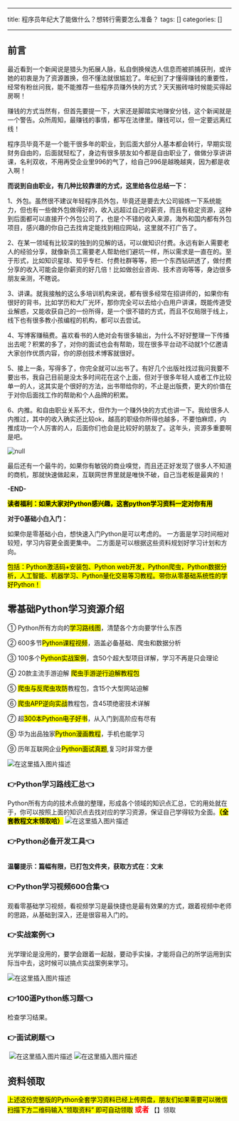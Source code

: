 
--- 
title:  程序员年纪大了能做什么？想转行需要怎么准备？ 
tags: []
categories: [] 

---
## 前言

最近看到一个新闻说是猎头为拓展人脉，私自倒换候选人信息而被抓捕获刑，或许她的初衷是为了资源置换，但不懂法就很尴尬了。年纪到了才懂得赚钱的重要性，经常有粉丝问我，能不能推荐一些程序员赚外快的方式？天天搬砖啥时候能买得起房啊！

赚钱的方式当然有，但首先要提一下，大家还是脚踏实地赚安分钱，这个新闻就是一个警告。众所周知，最赚钱的事情，都写在法律里。赚钱可以，但一定要远离红线！

程序员毕竟不是一个能干很多年的职业，到后面大部分人基本都会转行，早期实现财务自由的，后面就轻松了，身边有很多朋友如今都是自由职业了，做做分享讲讲课，名利双收，不用再受企业里996的气了，给自己996是越晚越爽，因为都是收入啊！

**而说到自由职业，有几种比较靠谱的方式，这里给各位总结一下：**

1、外包。虽然很不建议年轻程序员外包，毕竟还是要去大公司锻炼一下系统能力，但也有一些做外包做得好的，收入远超过自己的薪资，而且有稳定资源，这种到后面都可以直接开个外包公司了，也是个不错的收入来源，海外和国内都有外包项目，感兴趣的你自己去找肯定能找到相应网站，这里就不打广告了。

2、在某一领域有比较深的独到的见解的话，可以做知识付费。永远有新人需要老人的经验分享，就像新员工需要老人帮助他们避坑一样，所以需求是一直在的。至于形式，比如知识星球、知乎专栏、付费社群等等，把一个东西钻研透了，做付费分享的收入可能会是你薪资的好几倍！比如做创业咨询、技术咨询等等，身边很多朋友亲测，不瞎说。

3、讲课。就我接触的这么多培训机构来说，都有很多经常在招讲师的，如果你有很好的背书，比如学历和大厂光环，那你完全可以去给小白用户讲课，既能传道受业解惑，又能收获自己的一份所得，是一个很不错的方式，而且不仅局限于线上，线下也有很多教小孩编程的机构，都可以去尝试。

4、写博客赚稿费。喜欢看书的人绝对会有很多输出，为什么不好好整理一下传播出去呢？积累的多了，对你的面试也会有帮助，现在很多平台动不动就1个亿邀请大家创作优质内容，你的原创技术博客就很好。

5、接上一条，写得多了，你完全就可以出书了。有好几个出版社找过我问我要不要出书，我自己目前是没太多时间花在这个上面，但对于很多年轻人或者工作比较单一的人，这其实是个很好的方法，出书带给你的，不止是出版费，更大的价值在于对你后面找工作的帮助和个人品牌的积累。

6、内推。和自由职业关系不大，但作为一个赚外快的方式也讲一下。我给很多人内推过，其中的收入确实还比较ok，越高的职级你所得也越多，不要怕麻烦，内推成功一个人厉害的人，后面你们也会是比较好的朋友了。这年头，资源多重要啊是吧。

<img src="https://img-blog.csdnimg.cn/img_convert/174bcd70bbc349955fbce6b73afacc62.webp?x-oss-process=image/format,png#pic_center" alt="null">

最后还有一个最牛的，如果你有敏锐的商业嗅觉，而且还正好发现了很多人不知道的商机，那就快速做起来，互联网世界里就是唯快不破，自己当老板是最爽的！

**-END-**

<mark>**读者福利：如果大家对Python感兴趣，这套python学习资料一定对你有用**</mark>

**对于0基础小白入门：**

>  
 如果你是零基础小白，想快速入门Python是可以考虑的。 
 一方面是学习时间相对较短，学习内容更全面更集中。 二方面是可以根据这些资料规划好学习计划和方向。 


<mark>包括：Python激活码+安装包、Python web开发，Python爬虫，Python数据分析，人工智能、机器学习、Python量化交易等习教程。带你从零基础系统性的学好Python！</mark>

## 零基础Python学习资源介绍

① Python所有方向的<mark>学习路线图</mark>，清楚各个方向要学什么东西

② 600多节<mark>Python课程视频</mark>，涵盖必备基础、爬虫和数据分析

③ 100多个<mark>Python实战案例</mark>，含50个超大型项目详解，学习不再是只会理论

④ 20款主流手游迫解 <mark>爬虫手游逆行迫解教程包</mark>

⑤ <mark>爬虫与反爬虫攻防</mark>教程包，含15个大型网站迫解

⑥ <mark>爬虫APP逆向实战</mark>教程包，含45项绝密技术详解

⑦ 超<mark>300本Python电子好书</mark>，从入门到高阶应有尽有

⑧ 华为出品独家<mark>Python漫画教程</mark>，手机也能学习

⑨ 历年互联网企业<mark>Python面试真题</mark>,复习时非常方便

<img src="https://img-blog.csdnimg.cn/7c1055f9bb6e41af9262556bdf20e084.png#pic_center" alt="在这里插入图片描述">

### 👉Python学习路线汇总👈

Python所有方向的技术点做的整理，形成各个领域的知识点汇总，它的用处就在于，你可以按照上面的知识点去找对应的学习资源，保证自己学得较为全面。<mark>**（全套教程文末领取哈）**</mark> <img src="https://img-blog.csdnimg.cn/9f969354b48f4e3ab0253e89203deca2.png#pic_center" alt="在这里插入图片描述">

### 👉Python必备开发工具👈

<img src="https://img-blog.csdnimg.cn/img_convert/6be280b059df8debff4a4b52d6a6ad1f.png#pic_center" alt="">

**温馨提示：篇幅有限，已打包文件夹，获取方式在：文末**

### 👉Python学习视频600合集👈

观看零基础学习视频，看视频学习是最快捷也是最有效果的方式，跟着视频中老师的思路，从基础到深入，还是很容易入门的。 <img src="https://img-blog.csdnimg.cn/img_convert/f2a1e9c7368b6ac7d169ab4147b537f4.png#pic_center" alt="">

### 👉实战案例👈

光学理论是没用的，要学会跟着一起敲，要动手实操，才能将自己的所学运用到实际当中去，这时候可以搞点实战案例来学习。

<img src="https://img-blog.csdnimg.cn/6cf364e7eeb64b0da07021bce5a59ec6.png#pic_center" alt="在这里插入图片描述">

### 👉100道Python练习题👈

检查学习结果。<img src="https://img-blog.csdnimg.cn/img_convert/15bc30b75e1de8c9fa2daab3742d4430.png#pic_center" alt="">

### 👉面试刷题👈

<img src="https://img-blog.csdnimg.cn/img_convert/99f6475fb1237ba21e45d55c67bf83f4.png#pic_center" alt="">

<img src="https://img-blog.csdnimg.cn/3360d1bcb588491dac483ff4c30fb05c.png#pic_center" alt="在这里插入图片描述">

<img src="https://img-blog.csdnimg.cn/49fe592a1ae644c2822a1b4a850724cd.png#pic_center" alt="在这里插入图片描述">

## 资料领取

<mark>上述这份完整版的Python全套学习资料已经上传网盘，朋友们如果需要可以微信扫描下方二维码输入“领取资料” 即可自动领取</mark> <font color="red" size="3"> **或者**</font> 【】领取
